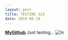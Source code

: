 ```yaml
---
layout: post
title: TESTING 123
date: 2019-06-19
---
```

**[MyGithub](https://github.com/ahhsca)**
Just testing...
![hi](CathedralRock.png "Title")
